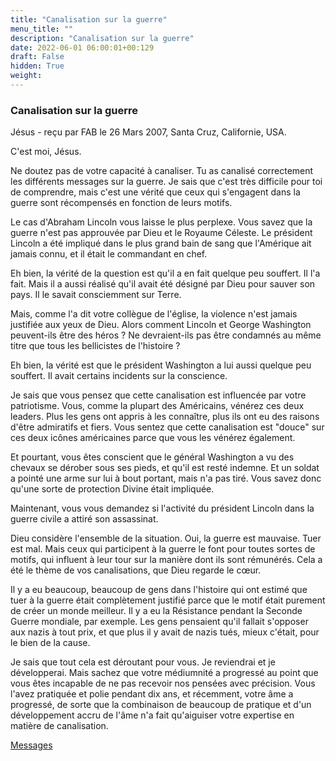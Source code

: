 ```yaml
---
title: "Canalisation sur la guerre"
menu_title: ""
description: "Canalisation sur la guerre"
date: 2022-06-01 06:00:01+00:129
draft: False
hidden: True
weight:
---
```

### Canalisation sur la guerre

Jésus - reçu par FAB le 26 Mars 2007, Santa Cruz, Californie, USA.

C'est moi, Jésus.

Ne doutez pas de votre capacité à canaliser. Tu as canalisé correctement les différents messages sur la guerre. Je sais que c'est très difficile pour toi de comprendre, mais c'est une vérité que ceux qui s'engagent dans la guerre sont récompensés en fonction de leurs motifs.

Le cas d'Abraham Lincoln vous laisse le plus perplexe. Vous savez que la guerre n'est pas approuvée par Dieu et le Royaume Céleste. Le président Lincoln a été impliqué dans le plus grand bain de sang que l'Amérique ait jamais connu, et il était le commandant en chef.

Eh bien, la vérité de la question est qu'il a en fait quelque peu souffert. Il l'a fait. Mais il a aussi réalisé qu'il avait été désigné par Dieu pour sauver son pays. Il le savait consciemment sur Terre.

Mais, comme l'a dit votre collègue de l'église, la violence n'est jamais justifiée aux yeux de Dieu. Alors comment Lincoln et George Washington peuvent-ils être des héros ? Ne devraient-ils pas être condamnés au même titre que tous les bellicistes de l'histoire ?

Eh bien, la vérité est que le président Washington a lui aussi quelque peu souffert. Il avait certains incidents sur la conscience.

Je sais que vous pensez que cette canalisation est influencée par votre patriotisme. Vous, comme la plupart des Américains, vénérez ces deux leaders. Plus les gens ont appris à les connaître, plus ils ont eu des raisons d'être admiratifs et fiers. Vous sentez que cette canalisation est "douce" sur ces deux icônes américaines parce que vous les vénérez également.

Et pourtant, vous êtes conscient que le général Washington a vu des chevaux se dérober sous ses pieds, et qu'il est resté indemne. Et un soldat a pointé une arme sur lui à bout portant, mais n'a pas tiré. Vous savez donc qu'une sorte de protection Divine était impliquée.

Maintenant, vous vous demandez si l'activité du président Lincoln dans la guerre civile a attiré son assassinat.

Dieu considère l'ensemble de la situation. Oui, la guerre est mauvaise. Tuer est mal. Mais ceux qui participent à la guerre le font pour toutes sortes de motifs, qui influent à leur tour sur la manière dont ils sont rémunérés. Cela a été le thème de vos canalisations, que Dieu regarde le cœur.

Il y a eu beaucoup, beaucoup de gens dans l'histoire qui ont estimé que tuer à la guerre était complètement justifié parce que le motif était purement de créer un monde meilleur. Il y a eu la Résistance pendant la Seconde Guerre mondiale, par exemple. Les gens pensaient qu'il fallait s'opposer aux nazis à tout prix, et que plus il y avait de nazis tués, mieux c'était, pour le bien de la cause.

Je sais que tout cela est déroutant pour vous. Je reviendrai et je développerai. Mais sachez que votre médiumnité a progressé au point que vous êtes incapable de ne pas recevoir nos pensées avec précision. Vous l'avez pratiquée et polie pendant dix ans, et récemment, votre âme a progressé, de sorte que la combinaison de beaucoup de pratique et d'un développement accru de l'âme n'a fait qu'aiguiser votre expertise en matière de canalisation.

[Messages](/fr-contemporary-messages/fr-contemporary-messages-by-date-order/fr-contemporary-messages-2007)
